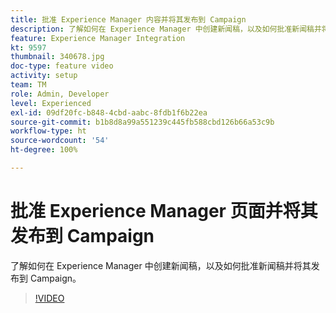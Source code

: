 ```yaml
---
title: 批准 Experience Manager 内容并将其发布到 Campaign
description: 了解如何在 Experience Manager 中创建新闻稿，以及如何批准新闻稿并将其发布到 Campaign。
feature: Experience Manager Integration
kt: 9597
thumbnail: 340678.jpg
doc-type: feature video
activity: setup
team: TM
role: Admin, Developer
level: Experienced
exl-id: 09df20fc-b848-4cbd-aabc-8fdb1f6b22ea
source-git-commit: b1b8d8a99a551239c445fb588cbd126b66a53c9b
workflow-type: ht
source-wordcount: '54'
ht-degree: 100%

---
```


# 批准 Experience Manager 页面并将其发布到 Campaign

了解如何在 Experience Manager 中创建新闻稿，以及如何批准新闻稿并将其发布到 Campaign。

>[!VIDEO](https://video.tv.adobe.com/v/340678?quality=12&learn=on)
